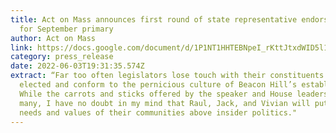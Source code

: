 ```yaml
---
title: Act on Mass announces first round of state representative endorsements
  for September primary
author: Act on Mass
link: https://docs.google.com/document/d/1P1NT1HHTEBNpeI_rKttJtxdWID5l1jtAez4x9Dkq4iY/edit?usp=sharing
category: press_release
date: 2022-06-03T19:31:35.574Z
extract: “Far too often legislators lose touch with their constituents once
  elected and conform to the pernicious culture of Beacon Hill’s establishment.
  While the carrots and sticks offered by the speaker and House leadership are
  many, I have no doubt in my mind that Raul, Jack, and Vivian will put the
  needs and values of their communities above insider politics."
---
```

